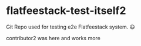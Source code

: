 # flatfeestack-test-itself2
Git Repo used for testing e2e Flatfeestack system. 😃

contributor2 was here and works more
